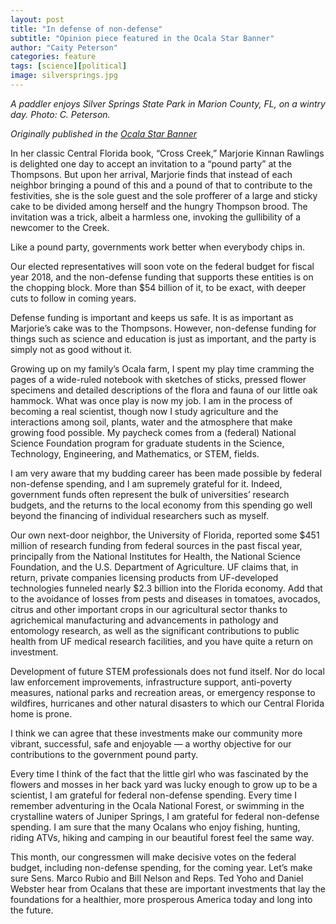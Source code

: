 ```yaml
---
layout: post
title: "In defense of non-defense"
subtitle: "Opinion piece featured in the Ocala Star Banner"
author: "Caity Peterson"
categories: feature
tags: [science][political]
image: silversprings.jpg
---
```

*A paddler enjoys Silver Springs State Park in Marion County, FL, on a wintry day. Photo: C. Peterson.*

*Originally published in the [Ocala Star Banner](http://www.ocala.com/opinion/20170903/in-defense-of-non-defense)*

In her classic Central Florida book, “Cross Creek,” Marjorie Kinnan Rawlings is delighted one day to accept an invitation to a “pound party” at the Thompsons. But upon her arrival, Marjorie finds that instead of each neighbor bringing a pound of this and a pound of that to contribute to the festivities, she is the sole guest and the sole profferer of a large and sticky cake to be divided among herself and the hungry Thompson brood. The invitation was a trick, albeit a harmless one, invoking the gullibility of a newcomer to the Creek.

Like a pound party, governments work better when everybody chips in.

Our elected representatives will soon vote on the federal budget for fiscal year 2018, and the non-defense funding that supports these entities is on the chopping block. More than $54 billion of it, to be exact, with deeper cuts to follow in coming years.

Defense funding is important and keeps us safe. It is as important as Marjorie’s cake was to the Thompsons. However, non-defense funding for things such as science and education is just as important, and the party is simply not as good without it.

Growing up on my family’s Ocala farm, I spent my play time cramming the pages of a wide-ruled notebook with sketches of sticks, pressed flower specimens and detailed descriptions of the flora and fauna of our little oak hammock. What was once play is now my job. I am in the process of becoming a real scientist, though now I study agriculture and the interactions among soil, plants, water and the atmosphere that make growing food possible. My paycheck comes from a (federal) National Science Foundation program for graduate students in the Science, Technology, Engineering, and Mathematics, or STEM, fields.

I am very aware that my budding career has been made possible by federal non-defense spending, and I am supremely grateful for it. Indeed, government funds often represent the bulk of universities’ research budgets, and the returns to the local economy from this spending go well beyond the financing of individual researchers such as myself.

Our own next-door neighbor, the University of Florida, reported some $451 million of research funding from federal sources in the past fiscal year, principally from the National Institutes for Health, the National Science Foundation, and the U.S. Department of Agriculture. UF claims that, in return, private companies licensing products from UF-developed technologies funneled nearly $2.3 billion into the Florida economy. Add that to the avoidance of losses from pests and diseases in tomatoes, avocados, citrus and other important crops in our agricultural sector thanks to agrichemical manufacturing and advancements in pathology and entomology research, as well as the significant contributions to public health from UF medical research facilities, and you have quite a return on investment.

Development of future STEM professionals does not fund itself. Nor do local law enforcement improvements, infrastructure support, anti-poverty measures, national parks and recreation areas, or emergency response to wildfires, hurricanes and other natural disasters to which our Central Florida home is prone.

I think we can agree that these investments make our community more vibrant, successful, safe and enjoyable — a worthy objective for our contributions to the government pound party.

Every time I think of the fact that the little girl who was fascinated by the flowers and mosses in her back yard was lucky enough to grow up to be a scientist, I am grateful for federal non-defense spending. Every time I remember adventuring in the Ocala National Forest, or swimming in the crystalline waters of Juniper Springs, I am grateful for federal non-defense spending. I am sure that the many Ocalans who enjoy fishing, hunting, riding ATVs, hiking and camping in our beautiful forest feel the same way.

This month, our congressmen will make decisive votes on the federal budget, including non-defense spending, for the coming year. Let’s make sure Sens. Marco Rubio and Bill Nelson and Reps. Ted Yoho and Daniel Webster hear from Ocalans that these are important investments that lay the foundations for a healthier, more prosperous America today and long into the future.
